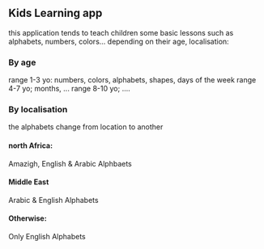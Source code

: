 ## Kids Learning app
this application tends to teach children some basic lessons such as alphabets, numbers, colors... depending on their age, localisation:

### By age
range 1-3 yo:
	numbers, colors, alphabets, shapes, days of the week
range 4-7 yo;
	months, ...
range 8-10 yo;
	....

### By localisation
the alphabets change from location to another
#### north Africa: 
Amazigh, English & Arabic Alphbaets
#### Middle East 
Arabic & English Alphabets
#### Otherwise:
Only English Alphabets
